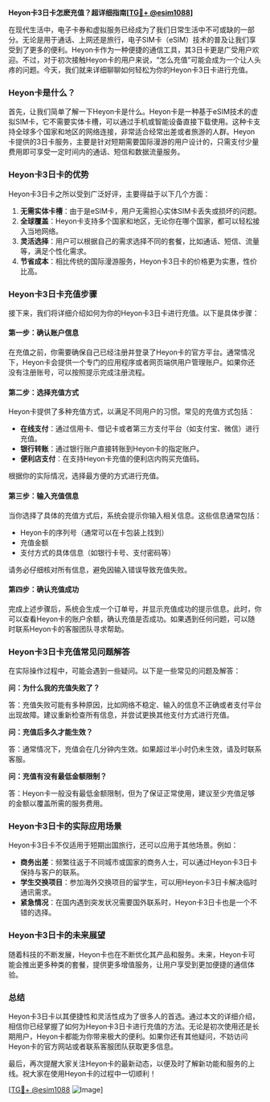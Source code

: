 **Heyon卡3日卡怎麽充值？超详细指南[[TG💪+ @esim1088](https://t.me/s/esim1088)]**

在现代生活中，电子卡券和虚拟服务已经成为了我们日常生活中不可或缺的一部分。无论是用于通话、上网还是旅行，电子SIM卡（eSIM）技术的普及让我们享受到了更多的便利。Heyon卡作为一种便捷的通信工具，其3日卡更是广受用户欢迎。不过，对于初次接触Heyon卡的用户来说，“怎么充值”可能会成为一个让人头疼的问题。今天，我们就来详细聊聊如何轻松为你的Heyon卡3日卡进行充值。

### Heyon卡是什么？

首先，让我们简单了解一下Heyon卡是什么。Heyon卡是一种基于eSIM技术的虚拟SIM卡，它不需要实体卡槽，可以通过手机或智能设备直接下载使用。这种卡支持全球多个国家和地区的网络连接，非常适合经常出差或者旅游的人群。Heyon卡提供的3日卡服务，主要是针对短期需要国际漫游的用户设计的，只需支付少量费用即可享受一定时间内的通话、短信和数据流量服务。

### Heyon卡3日卡的优势

Heyon卡3日卡之所以受到广泛好评，主要得益于以下几个方面：

1. **无需实体卡槽**：由于是eSIM卡，用户无需担心实体SIM卡丢失或损坏的问题。
2. **全球覆盖**：Heyon卡支持多个国家和地区，无论你在哪个国家，都可以轻松接入当地网络。
3. **灵活选择**：用户可以根据自己的需求选择不同的套餐，比如通话、短信、流量等，满足个性化需求。
4. **节省成本**：相比传统的国际漫游服务，Heyon卡3日卡的价格更为实惠，性价比高。

### Heyon卡3日卡充值步骤

接下来，我们将详细介绍如何为你的Heyon卡3日卡进行充值。以下是具体步骤：

#### 第一步：确认账户信息

在充值之前，你需要确保自己已经注册并登录了Heyon卡的官方平台。通常情况下，Heyon卡会提供一个专门的应用程序或者网页端供用户管理账户。如果你还没有注册账号，可以按照提示完成注册流程。

#### 第二步：选择充值方式

Heyon卡提供了多种充值方式，以满足不同用户的习惯。常见的充值方式包括：

- **在线支付**：通过信用卡、借记卡或者第三方支付平台（如支付宝、微信）进行充值。
- **银行转账**：通过银行账户直接转账到Heyon卡的指定账户。
- **便利店支付**：在支持Heyon卡充值的便利店内购买充值码。

根据你的实际情况，选择最方便的方式进行充值。

#### 第三步：输入充值信息

当你选择了具体的充值方式后，系统会提示你输入相关信息。这些信息通常包括：

- Heyon卡的序列号（通常可以在卡包装上找到）
- 充值金额
- 支付方式的具体信息（如银行卡号、支付密码等）

请务必仔细核对所有信息，避免因输入错误导致充值失败。

#### 第四步：确认充值成功

完成上述步骤后，系统会生成一个订单号，并显示充值成功的提示信息。此时，你可以查看Heyon卡的账户余额，确认充值是否成功。如果遇到任何问题，可以随时联系Heyon卡的客服团队寻求帮助。

### Heyon卡3日卡充值常见问题解答

在实际操作过程中，可能会遇到一些疑问。以下是一些常见的问题及解答：

**问：为什么我的充值失败了？**

答：充值失败可能有多种原因，比如网络不稳定、输入的信息不正确或者支付平台出现故障。建议重新检查所有信息，并尝试更换其他支付方式进行充值。

**问：充值后多久才能生效？**

答：通常情况下，充值会在几分钟内生效。如果超过半小时仍未生效，请及时联系客服。

**问：充值有没有最低金额限制？**

答：Heyon卡一般没有最低金额限制，但为了保证正常使用，建议至少充值足够的金额以覆盖所需的服务费用。

### Heyon卡3日卡的实际应用场景

Heyon卡3日卡不仅适用于短期出国旅行，还可以应用于其他场景。例如：

- **商务出差**：频繁往返于不同城市或国家的商务人士，可以通过Heyon卡3日卡保持与客户的联系。
- **学生交换项目**：参加海外交换项目的留学生，可以用Heyon卡3日卡解决临时通讯需求。
- **紧急情况**：在国内遇到突发状况需要国外联系时，Heyon卡3日卡也是一个不错的选择。

### Heyon卡3日卡的未来展望

随着科技的不断发展，Heyon卡也在不断优化其产品和服务。未来，Heyon卡可能会推出更多种类的套餐，提供更多增值服务，让用户享受到更加便捷的通信体验。

### 总结

Heyon卡3日卡以其便捷性和灵活性成为了很多人的首选。通过本文的详细介绍，相信你已经掌握了如何为Heyon卡3日卡进行充值的方法。无论是初次使用还是长期用户，Heyon卡都能为你带来极大的便利。如果你还有其他疑问，不妨访问Heyon卡的官方网站或者联系客服团队获取更多信息。

最后，再次提醒大家关注Heyon卡的最新动态，以便及时了解新功能和服务的上线。祝大家在使用Heyon卡的过程中一切顺利！

[[TG💪+ @esim1088](https://t.me/s/esim1088) ![Image](https://i.postimg.cc/4NQfJmqS/Snipaste-2025-05-13-00-14-12.png)]